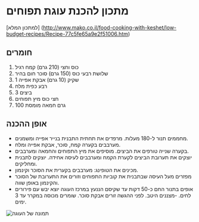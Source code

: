 
# **מתכון להכנת עוגת תפוחים**

[למתכון המלא] (http://www.mako.co.il/food-cooking-with-keshet/low-budget-recipes/Recipe-77c5fe65a9e2f51006.htm)

## **חומרים**
1.  כוס וחצי (210 גרם) קמח רגיל
2.  שלושת רבעי כוס (150 גרם) סוכר חום בהיר
3.  1 שקיק (10 גרם) אבקת אפייה
4.  רבע כפית מלח
5.  3 ביצים
6.  חצי כוס מיץ תפוחים  
7.  100 גרם חמאה מומסת

## **אופן ההכנה**
- מחממים תנור ל-180 מעלות. מרפדים את תחתית התבנית בנייר אפייה ומשמנים.
- מערבבים בקערה קמח, סוכר, אבקת אפייה ומלח.
- בקערה שנייה טורפים את הביצים. מוסיפים את מיץ התפוחים והחמאה ומערבבים.
- יוצקים את תערובת הביצים לקערת הקמח ומערבבים לעיסה אחידה. יוצקים לתבנית ומחליקים.
- מכינים את הטופינג: מערבבים בקערית את הסוכר וקינמון.
- מפזרים מעל העיסה שבתבנית את קוביות התפוחים וזורים את התערובת של הסוכר והקינמון באופן שווה.
- אופים בתנור החם כ-50 דקות עד שקיסם הננעץ במרכז העוגה יוצא יבש עם פירורים לחים.
-מצננים היטב. לפני ההגשה זורים אבקת סוכר. שומרים מכוסה במקרר עד 3 ימים.

![תמונה של העוגה](http://img.mako.co.il/2017/10/15/363small_i.jpg)
